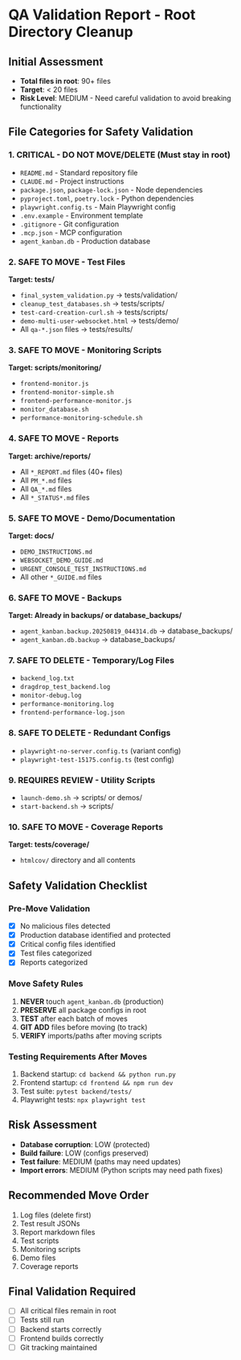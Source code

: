 # QA Validation Report - Root Directory Cleanup

## Initial Assessment
- **Total files in root**: 90+ files
- **Target**: < 20 files
- **Risk Level**: MEDIUM - Need careful validation to avoid breaking functionality

## File Categories for Safety Validation

### 1. CRITICAL - DO NOT MOVE/DELETE (Must stay in root)
- `README.md` - Standard repository file
- `CLAUDE.md` - Project instructions
- `package.json`, `package-lock.json` - Node dependencies
- `pyproject.toml`, `poetry.lock` - Python dependencies
- `playwright.config.ts` - Main Playwright config
- `.env.example` - Environment template
- `.gitignore` - Git configuration
- `.mcp.json` - MCP configuration
- `agent_kanban.db` - Production database

### 2. SAFE TO MOVE - Test Files
**Target: tests/**
- `final_system_validation.py` → tests/validation/
- `cleanup_test_databases.sh` → tests/scripts/
- `test-card-creation-curl.sh` → tests/scripts/
- `demo-multi-user-websocket.html` → tests/demo/
- All `qa-*.json` files → tests/results/

### 3. SAFE TO MOVE - Monitoring Scripts
**Target: scripts/monitoring/**
- `frontend-monitor.js`
- `frontend-monitor-simple.sh`
- `frontend-performance-monitor.js`
- `monitor_database.sh`
- `performance-monitoring-schedule.sh`

### 4. SAFE TO MOVE - Reports
**Target: archive/reports/**
- All `*_REPORT.md` files (40+ files)
- All `PM_*.md` files
- All `QA_*.md` files
- All `*_STATUS*.md` files

### 5. SAFE TO MOVE - Demo/Documentation
**Target: docs/**
- `DEMO_INSTRUCTIONS.md`
- `WEBSOCKET_DEMO_GUIDE.md`
- `URGENT_CONSOLE_TEST_INSTRUCTIONS.md`
- All other `*_GUIDE.md` files

### 6. SAFE TO MOVE - Backups
**Target: Already in backups/ or database_backups/**
- `agent_kanban.backup.20250819_044314.db` → database_backups/
- `agent_kanban.db.backup` → database_backups/

### 7. SAFE TO DELETE - Temporary/Log Files
- `backend_log.txt`
- `dragdrop_test_backend.log`
- `monitor-debug.log`
- `performance-monitoring.log`
- `frontend-performance-log.json`

### 8. SAFE TO DELETE - Redundant Configs
- `playwright-no-server.config.ts` (variant config)
- `playwright-test-15175.config.ts` (test config)

### 9. REQUIRES REVIEW - Utility Scripts
- `launch-demo.sh` → scripts/ or demos/
- `start-backend.sh` → scripts/

### 10. SAFE TO MOVE - Coverage Reports
**Target: tests/coverage/**
- `htmlcov/` directory and all contents

## Safety Validation Checklist

### Pre-Move Validation
- [x] No malicious files detected
- [x] Production database identified and protected
- [x] Critical config files identified
- [x] Test files categorized
- [x] Reports categorized

### Move Safety Rules
1. **NEVER** touch `agent_kanban.db` (production)
2. **PRESERVE** all package configs in root
3. **TEST** after each batch of moves
4. **GIT ADD** files before moving (to track)
5. **VERIFY** imports/paths after moving scripts

### Testing Requirements After Moves
1. Backend startup: `cd backend && python run.py`
2. Frontend startup: `cd frontend && npm run dev`
3. Test suite: `pytest backend/tests/`
4. Playwright tests: `npx playwright test`

## Risk Assessment
- **Database corruption**: LOW (protected)
- **Build failure**: LOW (configs preserved)
- **Test failure**: MEDIUM (paths may need updates)
- **Import errors**: MEDIUM (Python scripts may need path fixes)

## Recommended Move Order
1. Log files (delete first)
2. Test result JSONs
3. Report markdown files
4. Test scripts
5. Monitoring scripts
6. Demo files
7. Coverage reports

## Final Validation Required
- [ ] All critical files remain in root
- [ ] Tests still run
- [ ] Backend starts correctly
- [ ] Frontend builds correctly
- [ ] Git tracking maintained

